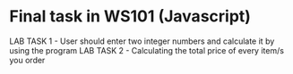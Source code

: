 # Final task in WS101 (Javascript)
LAB TASK 1 - User should enter two integer numbers and calculate it by using the program
LAB TASK 2 - Calculating the total price of every item/s you order
